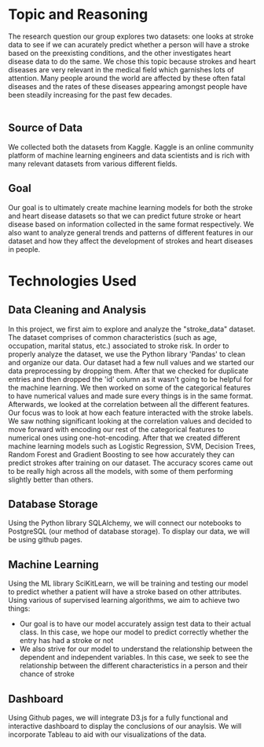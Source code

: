 # Topic and Reasoning
The research question our group explores two datasets: one looks at stroke data to see if we can acurately predict whether a person will have a stroke based on the preexisting conditions, and the other investigates heart disease data to do the same. We chose this topic because strokes and heart diseases are very relevant in the medical field which garnishes lots of attention. Many people around the world are affected by these often fatal diseases and the rates of these diseases appearing amongst people have been steadily increasing for the past few decades. <br><br>

## Source of Data
We collected both the datasets from Kaggle. Kaggle is an online community platform of machine learning engineers and data scientists and is rich with many relevant datasets from various different fields.

## Goal
Our goal is to ultimately create machine learning models for both the stroke and heart disease datasets so that we can predict future stroke or heart disease based on information collected in the same format respectively. We also want to analyze general trends and patterns of different features in our dataset and how they affect the development of strokes and heart diseases in people.

# Technologies Used <br>

## Data Cleaning and Analysis
In this project, we first aim to explore and analyze the "stroke_data" dataset. The dataset comprises of common characteristics (such as age, occupation, marital status, etc.) associated to stroke risk. In order to properly analyze the dataset, we use the Python library 'Pandas' to clean and organize our data. Our dataset had a few null values and we started our data preprocessing by dropping them. After that we checked for duplicate entries and then dropped the 'id' column as it wasn't going to be helpful for the machine learning. We then worked on some of the categorical features to have numerical values and made sure every things is in the same format. Afterwards, we looked at the correlation between all the different features. Our focus was to look at how each feature interacted with the stroke labels. We saw nothing significant looking at the correlation values and decided to move forward with encoding our rest of the categorical features to numerical ones using one-hot-encoding. After that we created different machine learning models such as Logistic Regression, SVM, Decision Trees, Random Forest and Gradient Boosting to see how accurately they can predict strokes after training on our dataset. The accuracy scores came out to be really high across all the models, with some of them performing slightly better than others.

## Database Storage
Using the Python library SQLAlchemy, we will connect our notebooks to PostgreSQL (our method of database storage). To display our data, we will be using github pages.

## Machine Learning
Using the ML library SciKitLearn, we will be training and testing our model to predict whether a patient will have a stroke based on other attributes. Using various of supervised learning algorithms, we aim to achieve two things:
- Our goal is to have our model accurately assign test data to their actual class. In this case, we hope our model to predict correctly whether the entry has had a stroke or not
- We also strive for our model to understand the relationship between the dependent and independent variables. In this case, we seek to see the relationship between the different characteristics in a person and their chance of stroke

## Dashboard
Using Github pages, we will  integrate D3.js for a fully functional and interactive dashboard to display the conclusions of our anaylsis. We will incorporate Tableau to aid with our visualizations of the data. 

